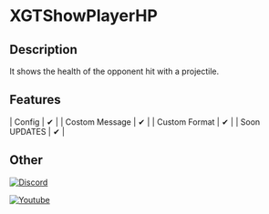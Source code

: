 # XGTShowPlayerHP

## Description
It shows the health of the opponent hit with a projectile.

## Features
| Config | ✔ |
| Costom Message | ✔ |
| Custom Format | ✔ |
| Soon UPDATES | ✔ |

## Other

[![Discord](https://img.shields.io/discord/330850307607363585?logo=discord)](https://discord.gg/qmnDsSD)


[![Youtube]()](https://youtube.com/xgdavid)



